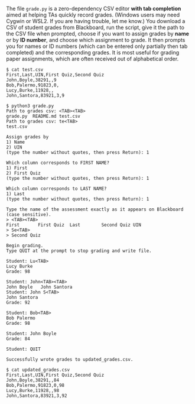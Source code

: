 The file `grade.py` is a zero-dependency CSV editor **with tab completion** aimed at helping TAs quickly record grades. (Windows users may need Cygwin or WSL2. If you are having trouble, let me know.) You download a CSV of student grades from Blackboard, run the script, give it the path to the CSV file when prompted, choose if you want to assign grades by **name** or by **ID number**, and choose which assignment to grade. It then prompts you for names or ID numbers (which can be entered only partially then tab completed) and the corresponding grades. It is most useful for grading paper assignments, which are often received out of alphabetical order.

```
$ cat test.csv
First,Last,UIN,First Quiz,Second Quiz
John,Boyle,38291,,9
Bob,Palermo,91823,0,
Lucy,Burke,11928,,
John,Santora,83921,3,9

$ python3 grade.py 
Path to grades csv: <TAB><TAB>
grade.py  README.md test.csv 
Path to grades csv: te<TAB>
test.csv

Assign grades by
1) Name
2) UIN
(type the number without quotes, then press Return): 1

Which column corresponds to FIRST NAME?
1) First
2) First Quiz
(type the number without quotes, then press Return): 1

Which column corresponds to LAST NAME?
1) Last
(type the number without quotes, then press Return): 1

Type the name of the assessment exactly as it appears on Blackboard (case sensitive).
> <TAB><TAB>
First       First Quiz  Last        Second Quiz UIN        
> Se<TAB>
> Second Quiz

Begin grading.
Type QUIT at the prompt to stop grading and write file.

Student: Lu<TAB>
Lucy Burke
Grade: 98

Student: John<TAB><TAB> 
John Boyle   John Santora
Student: John S<TAB>
John Santora
Grade: 92

Student: Bob<TAB>
Bob Palermo
Grade: 98

Student: John Boyle
Grade: 84

Student: QUIT

Successfully wrote grades to updated_grades.csv.

$ cat updated_grades.csv 
First,Last,UIN,First Quiz,Second Quiz
John,Boyle,38291,,84
Bob,Palermo,91823,0,98
Lucy,Burke,11928,,98
John,Santora,83921,3,92
```
